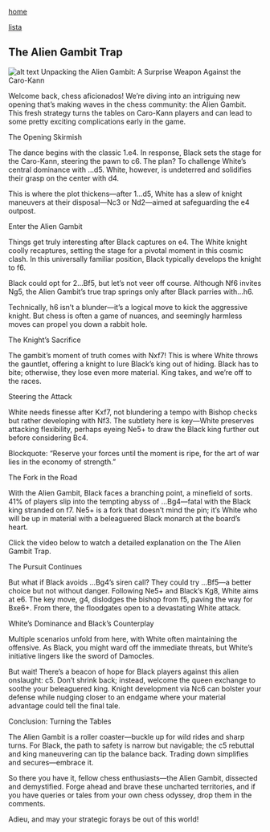 [home](/zaliczeniowe1awww/)

[lista](/zaliczeniowe1awww/lista/)

## The Alien Gambit Trap

![alt text](https://www.thechesswebsite.com/wp-content/uploads/2024/03/1-alienmp4-1.webp "The Alien Gambit Trap")
Unpacking the Alien Gambit: A Surprise Weapon Against the Caro-Kann

Welcome back, chess aficionados! We’re diving into an intriguing new opening that’s making waves in the chess community: the Alien Gambit. This fresh strategy turns the tables on Caro-Kann players and can lead to some pretty exciting complications early in the game.

The Opening Skirmish

The dance begins with the classic 1.e4. In response, Black sets the stage for the Caro-Kann, steering the pawn to c6. The plan? To challenge White’s central dominance with …d5. White, however, is undeterred and solidifies their grasp on the center with d4.



This is where the plot thickens—after 1…d5, White has a slew of knight maneuvers at their disposal—Nc3 or Nd2—aimed at safeguarding the e4 outpost.



Enter the Alien Gambit

Things get truly interesting after Black captures on e4. The White knight coolly recaptures, setting the stage for a pivotal moment in this cosmic clash. In this universally familiar position, Black typically develops the knight to f6.



Black could opt for 2…Bf5, but let’s not veer off course. Although Nf6 invites Ng5, the Alien Gambit’s true trap springs only after Black parries with…h6.

Technically, h6 isn’t a blunder—it’s a logical move to kick the aggressive knight. But chess is often a game of nuances, and seemingly harmless moves can propel you down a rabbit hole.



The Knight’s Sacrifice

The gambit’s moment of truth comes with Nxf7! This is where White throws the gauntlet, offering a knight to lure Black’s king out of hiding. Black has to bite; otherwise, they lose even more material. King takes, and we’re off to the races.



Steering the Attack

White needs finesse after Kxf7, not blundering a tempo with Bishop checks but rather developing with Nf3. The subtlety here is key—White preserves attacking flexibility, perhaps eyeing Ne5+ to draw the Black king further out before considering Bc4.



Blockquote: “Reserve your forces until the moment is ripe, for the art of war lies in the economy of strength.”

The Fork in the Road

With the Alien Gambit, Black faces a branching point, a minefield of sorts. 41% of players slip into the tempting abyss of …Bg4—fatal with the Black king stranded on f7. Ne5+ is a fork that doesn’t mind the pin; it’s White who will be up in material with a beleaguered Black monarch at the board’s heart.



Click the video below to watch a detailed explanation on the The Alien Gambit Trap.





The Pursuit Continues

But what if Black avoids …Bg4’s siren call? They could try …Bf5—a better choice but not without danger. Following Ne5+ and Black’s Kg8, White aims at e6. The key move, g4, dislodges the bishop from f5, paving the way for Bxe6+. From there, the floodgates open to a devastating White attack.



White’s Dominance and Black’s Counterplay

Multiple scenarios unfold from here, with White often maintaining the offensive. As Black, you might ward off the immediate threats, but White’s initiative lingers like the sword of Damocles.

But wait! There’s a beacon of hope for Black players against this alien onslaught: c5. Don’t shrink back; instead, welcome the queen exchange to soothe your beleaguered king. Knight development via Nc6 can bolster your defense while nudging closer to an endgame where your material advantage could tell the final tale.



Conclusion: Turning the Tables

The Alien Gambit is a roller coaster—buckle up for wild rides and sharp turns. For Black, the path to safety is narrow but navigable; the c5 rebuttal and king maneuvering can tip the balance back. Trading down simplifies and secures—embrace it.



So there you have it, fellow chess enthusiasts—the Alien Gambit, dissected and demystified. Forge ahead and brave these uncharted territories, and if you have queries or tales from your own chess odyssey, drop them in the comments.

Adieu, and may your strategic forays be out of this world!

